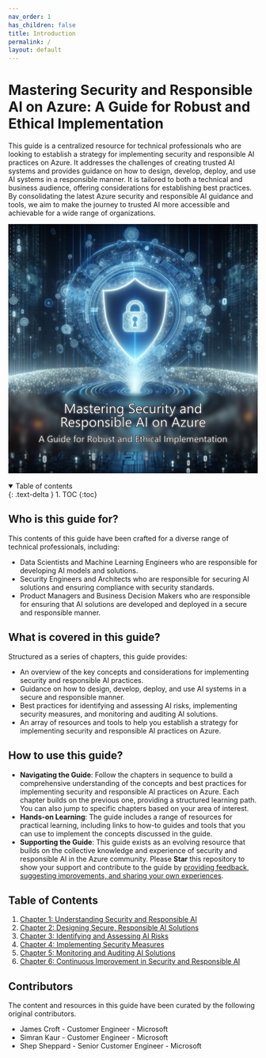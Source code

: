 ```yaml
---
nav_order: 1
has_children: false
title: Introduction
permalink: /
layout: default
---
```


# Mastering Security and Responsible AI on Azure: A Guide for Robust and Ethical Implementation

This guide is a centralized resource for technical professionals who are looking to establish a strategy for implementing security and responsible AI practices on Azure. It addresses the challenges of creating trusted AI systems and provides guidance on how to design, develop, deploy, and use AI systems in a responsible manner. It is tailored to both a technical and business audience, offering considerations for establishing best practices. By consolidating the latest Azure security and responsible AI guidance and tools, we aim to make the journey to trusted AI more accessible and achievable for a wide range of organizations.

![Mastering Security and Responsible AI on Azure: A Guide for Robust and Ethical Implementation](./media/cover.jpg)

<details open markdown="block">
  <summary>
    Table of contents
  </summary>
  {: .text-delta }
1. TOC
{:toc}
</details>

## Who is this guide for?

This contents of this guide have been crafted for a diverse range of technical professionals, including:

- Data Scientists and Machine Learning Engineers who are responsible for developing AI models and solutions.
- Security Engineers and Architects who are responsible for securing AI solutions and ensuring compliance with security standards.
- Product Managers and Business Decision Makers who are responsible for ensuring that AI solutions are developed and deployed in a secure and responsible manner.

## What is covered in this guide?

Structured as a series of chapters, this guide provides:

- An overview of the key concepts and considerations for implementing security and responsible AI practices.
- Guidance on how to design, develop, deploy, and use AI systems in a secure and responsible manner.
- Best practices for identifying and assessing AI risks, implementing security measures, and monitoring and auditing AI solutions.
- An array of resources and tools to help you establish a strategy for implementing security and responsible AI practices on Azure.

## How to use this guide?

- **Navigating the Guide**: Follow the chapters in sequence to build a comprehensive understanding of the concepts and best practices for implementing security and responsible AI practices on Azure. Each chapter builds on the previous one, providing a structured learning path. You can also jump to specific chapters based on your area of interest.
- **Hands-on Learning**: The guide includes a range of resources for practical learning, including links to how-to guides and tools that you can use to implement the concepts discussed in the guide.
- **Supporting the Guide**: This guide exists as an evolving resource that builds on the collective knowledge and experience of security and responsible AI in the Azure community. Please **Star** this repository to show your support and contribute to the guide by [providing feedback, suggesting improvements, and sharing your own experiences](https://github.com/jamesmcroft/security-and-responsible-ai-guide/issues).

## Table of Contents

1. [Chapter 1: Understanding Security and Responsible AI](./chapters/chapter_01_understanding_security_and_responsible_ai)
1. [Chapter 2: Designing Secure, Responsible AI Solutions](./chapters/chapter_02_designing_secure_responsible_ai_solutions)
1. [Chapter 3: Identifying and Assessing AI Risks](./chapters/chapter_03_identifying_and_assessing_ai_risks)
1. [Chapter 4: Implementing Security Measures](./chapters/chapter_04_implementing_security_measures)
1. [Chapter 5: Monitoring and Auditing AI Solutions](./chapters/chapter_05_monitoring_and_auditing_ai_solutions)
1. [Chapter 6: Continuous Improvement in Security and Responsible AI](./chapters/chapter_06_continuous_improvement_in_security_and_responsible_ai)

## Contributors

The content and resources in this guide have been curated by the following original contributors.

- James Croft - Customer Engineer - Microsoft
- Simran Kaur - Customer Engineer - Microsoft
- Shep Sheppard - Senior Customer Engineer - Microsoft
